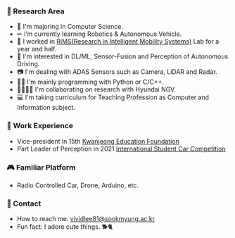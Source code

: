
### 🔖 Research Area

- 🏫 I'm majoring in Computer Science.
- ✏ I’m currently learning Robotics & Autonomous Vehicle.
- 🔭 I worked in [RiMS(Research in Intelligent Mobility Systems)](https://sites.google.com/view/drshin/home) Lab for a year and half.
- 🎯 I'm interested in DL/ML, Sensor-Fusion and Perception of Autonomous Driving.
- 📷 I'm dealing with ADAS Sensors such as Camera, LiDAR and Radar.
- 👩‍💻 I'm mainly programming with Python or C/C++.
- 👨‍👨‍👧‍👦 I'm collaborating on research with Hyundai NGV.
- 💻 I'm taking curriculum for Teaching Profession as Computer and Information subject.




### 🔑 Work Experience
- Vice-president in 15th [Kwanjeong Education Foundation](http://www.ikef.or.kr/)
- Part Leader of Perception in 2021 [International Student Car Competition](http://kasa.hihompy.co.kr/cev/index.php)



### 🎮 Familiar Platform
- Radio Controlled Car, Drone, Arduino, etc.




### 📩 Contact

- How to reach me: vividlee81@sookmyung.ac.kr
- Fun fact: I adore cute things. 🐕🐈
